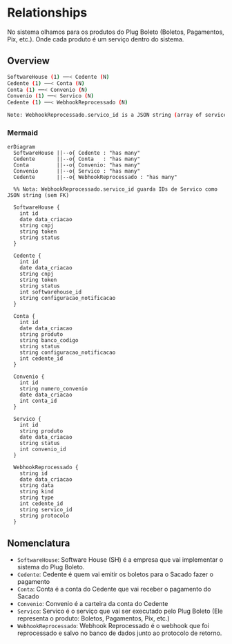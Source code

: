 # Relationships

No sistema olhamos para os produtos do Plug Boleto (Boletos, Pagamentos, Pix, etc.). Onde cada produto é um serviço dentro do sistema.

## Overview

```sh
SoftwareHouse (1) ──< Cedente (N)
Cedente (1) ──< Conta (N)
Conta (1) ──< Convenio (N)
Convenio (1) ──< Servico (N)
Cedente (1) ──< WebhookReprocessado (N)

Note: WebhookReprocessado.servico_id is a JSON string (array of service IDs) and has no FK to Servico directly.
```

### Mermaid

```mermaid
erDiagram
  SoftwareHouse ||--o{ Cedente : "has many"
  Cedente       ||--o{ Conta   : "has many"
  Conta         ||--o{ Convenio: "has many"
  Convenio      ||--o{ Servico : "has many"
  Cedente       ||--o{ WebhookReprocessado : "has many"

  %% Nota: WebhookReprocessado.servico_id guarda IDs de Servico como JSON string (sem FK)

  SoftwareHouse {
    int id
    date data_criacao
    string cnpj
    string token
    string status
  }

  Cedente {
    int id
    date data_criacao
    string cnpj
    string token
    string status
    int softwarehouse_id
    string configuracao_notificacao
  }

  Conta {
    int id
    date data_criacao
    string produto
    string banco_codigo
    string status
    string configuracao_notificacao
    int cedente_id
  }

  Convenio {
    int id
    string numero_convenio
    date data_criacao
    int conta_id
  }

  Servico {
    int id
    string produto
    date data_criacao
    string status
    int convenio_id
  }

  WebhookReprocessado {
    string id
    date data_criacao
    string data
    string kind
    string type
    int cedente_id
    string servico_id
    string protocolo
  }
```

## Nomenclatura

- `SoftwareHouse`: Software House (SH) é a empresa que vai implementar o sistema do Plug Boleto.
- `Cedente`: Cedente é quem vai emitir os boletos para o Sacado fazer o pagamento
- `Conta`: Conta é a conta do Cedente que vai receber o pagamento do Sacado
- `Convenio`: Convenio é a carteira da conta do Cedente
- `Servico`: Servico é o serviço que vai ser executado pelo Plug Boleto (Ele representa o produto: Boletos, Pagamentos, Pix, etc.)
- `WebhookReprocessado`: Webhook Reprocessado é o webhook que foi reprocessado e salvo no banco de dados junto ao protocolo de retorno.
